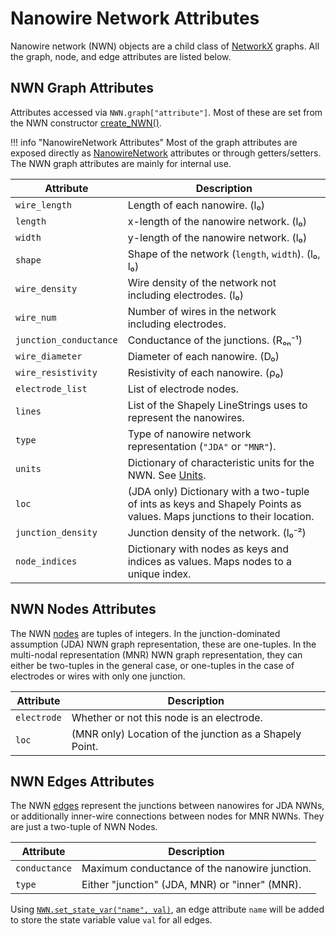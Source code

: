 # Nanowire Network Attributes

Nanowire network (NWN) objects are a child class of [NetworkX](https://networkx.org/documentation/stable/tutorial.html)
graphs. All the graph, node, and edge attributes are listed below. 

## NWN Graph Attributes

Attributes accessed via `NWN.graph["attribute"]`. Most of these are set from
the NWN constructor [create_NWN()](reference/mnns/nanowire_network.md#mnns.nanowire_network.create_NWN).

!!! info "NanowireNetwork Attributes"
    Most of the graph attributes are exposed directly as [NanowireNetwork](reference/mnns/nanowire_network.md#mnns.nanowire_network.NanowireNetwork)
    attributes or through getters/setters. The NWN graph attributes are mainly 
    for internal use.


| Attribute              | Description                                                                                                                    |
|------------------------|--------------------------------------------------------------------------------------------------------------------------------|
| `wire_length`          | Length of each nanowire. (l₀)                                                                                                  |
| `length`               | x-length of the nanowire network. (l₀)                                                                                         |
| `width`                | y-length of the nanowire network. (l₀)                                                                                         |
| `shape`                | Shape of the network (`length`, `width`). (l₀, l₀)                                                                                  |
| `wire_density`         | Wire density of the network not including electrodes. (l₀)                                                                     |
| `wire_num`             | Number of wires in the network including electrodes.                                                                           |
| `junction_conductance` | Conductance of the junctions. (Rₒₙ⁻¹)                                                                                          |
| `wire_diameter`        | Diameter of each nanowire. (D₀)                                                                                                |
| `wire_resistivity`     | Resistivity of each nanowire. (ρ₀)                                                                                             |
| `electrode_list`       | List of electrode nodes.                                                                                                       |
| `lines`                | List of the Shapely LineStrings uses to represent the nanowires.                                                               |
| `type`                 | Type of nanowire network representation (`"JDA"` or `"MNR"`).                                                                  |
| `units`                | Dictionary of characteristic units for the NWN. See [Units](usage.md#units).                                                   |
| `loc`                  | (JDA only) Dictionary with a two-tuple of ints as keys and Shapely Points as values. Maps junctions to their location.         |
| `junction_density`     | Junction density of the network. (l₀⁻²)                                                                                        |
| `node_indices`         | Dictionary with nodes as keys and indices as values. Maps nodes to a unique index.                                             |

## NWN Nodes Attributes

The NWN [nodes](https://networkx.org/documentation/stable/reference/classes/generated/networkx.Graph.nodes.html) 
are tuples of integers. In the junction-dominated assumption (JDA) NWN graph 
representation, these are one-tuples. In the multi-nodal representation (MNR) 
NWN graph representation, they can either be two-tuples in the general case, 
or one-tuples in the case of electrodes or wires with only one junction.

| Attribute   | Description                                             |
|-------------|---------------------------------------------------------|
| `electrode` | Whether or not this node is an electrode.               |
| `loc`       | (MNR only) Location of the junction as a Shapely Point. |

## NWN Edges Attributes

The NWN [edges](https://networkx.org/documentation/stable/reference/classes/generated/networkx.Graph.edges.html) 
represent the junctions between nanowires for JDA NWNs, or additionally 
inner-wire connections between nodes for MNR NWNs. They are just a two-tuple 
of NWN Nodes.

| Attribute     | Description                                    |
|---------------|------------------------------------------------|
| `conductance` | Maximum conductance of the nanowire junction.  |
| `type`        | Either "junction" (JDA, MNR) or "inner" (MNR). |

Using [`NWN.set_state_var("name", val)`](reference/mnns/nanowire_network.md#mnns.nanowire_network.NanowireNetwork.set_state_var),
an edge attribute `name` will be added to store the state variable value `val`
for all edges.